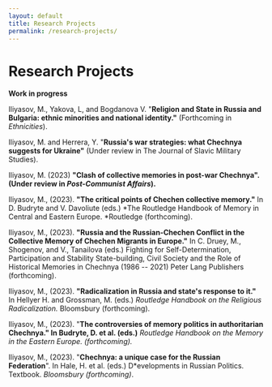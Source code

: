 ```yaml
---
layout: default
title: Research Projects
permalink: /research-projects/
---
```

# Research Projects
**Work in progress**

Iliyasov, M., Yakova, L, and Bogdanova V. "**Religion and State in Russia and Bulgaria: ethnic minorities and national identity."** (Forthcoming in *Ethnicities*).

Iliyasov, M. and Herrera, Y. "**Russia's war strategies: what Chechnya suggests for Ukraine"** (Under review in The Journal of Slavic Military Studies).

Iliyasov, M. (2023) **"Clash of collective memories **in post-war Chechnya". (Under review in *Post-Communist Affairs*).****

Iliyasov, M., (2023). **"The critical points of Chechen collective memory."** In D. Budryte and V. Davoliute (eds.) *The Routledge Handbook of Memory in Central and Eastern Europe. *Routledge (forthcoming). 

Iliyasov, M., (2023). **"Russia and the Russian-Chechen Conflict in the Collective Memory of Chechen Migrants in Europe."** In C. Druey, M., Shogenov, and V., Tanailova (eds.) Fighting for Self-Determination, Participation and Stability State-building, Civil Society and the Role of Historical Memories in Chechnya (1986 -- 2021) Peter Lang Publishers (forthcoming).

Iliyasov, M., (2023). **"Radicalization in Russia and state's response to it."** In Hellyer H. and Grossman, M. (eds.) *Routledge Handbook on the Religious Radicalization.* Bloomsbury (forthcoming).

Iliyasov, M., (2023). "**The controversies of memory politics in authoritarian Chechnya." In Budryte, D. et al. (eds.)** *Routledge Handbook on the Memory in the Eastern Europe. (forthcoming).*

Iliyasov, M., (2023). "**Chechnya: a unique case for the Russian Federation**". In Hale, H. et al. (eds.) D*evelopments in Russian Politics. Textbook. *Bloomsbury (forthcoming)*.
